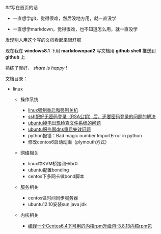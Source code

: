 ##写在首页的话

* 一直想学git，觉得很难，然后没地方用，就一直没学

* 一直想学markdown，觉得很难，也不知道怎么用，就一直没学

发现别人用这个写的文档看起来很舒服

现在我在 **windows8.1** 下用 **markdownpad2** 写文档用 **github shell** 推送到 **github** 上

熟练了就好，	*share is happy !* 


文档目录：

* linux
 	
	* 操作系统
	
		* [linux强制重启和强制关机](https://github.com/zphj1987/myalldoc/blob/master/linux/%E6%93%8D%E4%BD%9C%E7%B3%BB%E7%BB%9F/linux%E5%BC%BA%E5%88%B6%E9%87%8D%E5%90%AF%E5%92%8C%E5%BC%BA%E5%88%B6%E5%85%B3%E6%9C%BA.md)
		* [ssh配好无密码登录（RSA公钥）后，还要密码登录的问题的解决](https://github.com/zphj1987/myalldoc/blob/master/linux/%E6%93%8D%E4%BD%9C%E7%B3%BB%E7%BB%9F/ssh%E9%85%8D%E5%A5%BD%E6%97%A0%E5%AF%86%E7%A0%81%E7%99%BB%E5%BD%95%EF%BC%88RSA%E5%85%AC%E9%92%A5%EF%BC%89%E5%90%8E%EF%BC%8C%E8%BF%98%E8%A6%81%E5%AF%86%E7%A0%81%E7%99%BB%E5%BD%95%E7%9A%84%E9%97%AE%E9%A2%98%E7%9A%84%E8%A7%A3%E5%86%B3.md)
		* [ubuntu掉电出现检查文件系统的问题](https://github.com/zphj1987/myalldoc/blob/master/linux/%E6%93%8D%E4%BD%9C%E7%B3%BB%E7%BB%9F/ubuntu%E6%8E%89%E7%94%B5%E5%87%BA%E7%8E%B0%E6%A3%80%E6%9F%A5%E6%96%87%E4%BB%B6%E7%B3%BB%E7%BB%9F%E7%9A%84%E9%97%AE%E9%A2%98.md)
		* [ubuntu服务器dns重启失效问题](https://github.com/zphj1987/myalldoc/blob/master/linux/%E6%93%8D%E4%BD%9C%E7%B3%BB%E7%BB%9F/ubuntu%E6%9C%8D%E5%8A%A1%E5%99%A8dns%E9%87%8D%E5%90%AF%E5%A4%B1%E6%95%88%E9%97%AE%E9%A2%98.md)
		* python报错：Bad magic number ImportError in python
		* 修改centos6启动动画（plymouth方式）
		
	* 网络相关
		
		* linux中KVM桥接网卡br0
		* ubuntu配置bonding
		* centos下多网卡做bond脚本
	
 	* 服务相关
 		
	 	* centos做时间同步服务器
	 	* ubuntu12.10安装sun java jdk

	* 内核相关
	
		* [编译一个Centos6.4下可用的内核rpm升级包-3.8.13内核rpm包](https://github.com/zphj1987/myalldoc/blob/master/linux/%E5%86%85%E6%A0%B8%E7%9B%B8%E5%85%B3/%E7%BC%96%E8%AF%91%E4%B8%80%E4%B8%AACentos6.4%E4%B8%8B%E5%8F%AF%E7%94%A8%E7%9A%84%E5%86%85%E6%A0%B8rpm%E5%8D%87%E7%BA%A7%E5%8C%85-3.8.13%E5%86%85%E6%A0%B8rpm%E5%8C%85.md)









